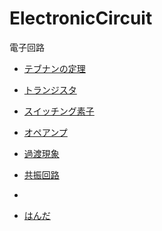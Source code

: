 # ElectronicCircuit

電子回路

- [テブナンの定理](Thévenin'sTheorem.md)

- [トランジスタ](Transistor.md)
- [スイッチング素子](SwitchingElement.md)

- [オペアンプ](OperationalAmplifier.md)
- [過渡現象](TransientPhenomena.md)
- [共振回路](ResonantCircuit.md)
- 

- [はんだ](Solder.md)


